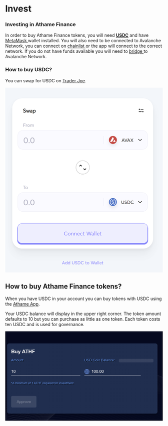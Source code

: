# Invest

### Investing in Athame Finance

In order to buy Athame Finance tokens, you will need [**USDC**](https://www.centre.io/usdc) and have [MetaMask ](https://metamask.io)wallet installed. You will also need to be connected to Avalanche Network, you can connect on [chainlist ](https://chainlist.org)or the app will connect to the correct network.  If you do not have funds available you will need to [bridge ](https://bridge.avax.network)to Avalanche Network.

### How to buy USDC?

You can swap for USDC on [Trader Joe](https://traderjoexyz.com/trade).&#x20;

![](<../.gitbook/assets/image (1).png>)

## How to buy Athame Finance tokens?

When you have USDC in your account you can buy tokens with USDC using the [Athame App](https://app.athame.finance). &#x20;

Your USDC balance will display in the upper right corner.  The token amount defaults to 10 but you can purchase as little as one token.  Each token costs ten USDC and is used for governance.

![](<../.gitbook/assets/image (2).png>)
